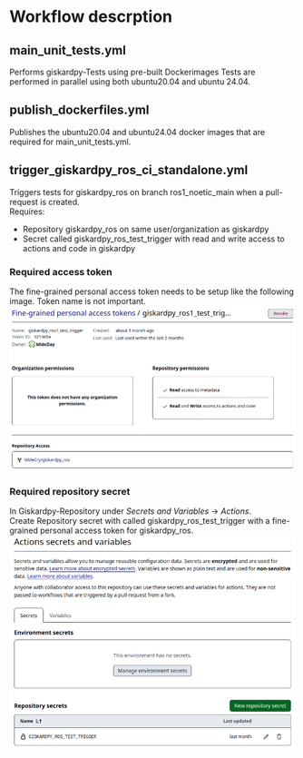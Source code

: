 # Workflow descrption
## main_unit_tests.yml
Performs giskardpy-Tests using pre-built Dockerimages 
Tests are performed in parallel using both ubuntu20.04 and ubuntu 24.04.

## publish_dockerfiles.yml
Publishes the ubuntu20.04 and ubuntu24.04 docker images that are required for main_unit_tests.yml.

## trigger_giskardpy_ros_ci_standalone.yml
Triggers tests for giskardpy_ros on branch ros1_noetic_main when a pull-request is created.  
Requires:
- Repository giskardpy_ros on same user/organization as giskardpy
- Secret called giskardpy_ros_test_trigger with read and write access to actions and code in giskardpy

### Required access token
The fine-grained personal access token needs to be setup like the following image.
Token name is not important.
![img_1.png](images/fg_access_token.png)

### Required repository secret
In Giskardpy-Repository under *Secrets and Variables* -> *Actions*.  
Create Repository secret with called giskardpy_ros_test_trigger with a fine-grained personal access token for giskardpy_ros.
![img_2.png](images/repository_secret.png)

